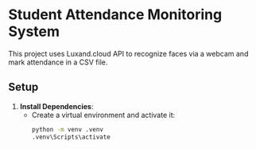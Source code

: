 # Student Attendance Monitoring System

This project uses Luxand.cloud API to recognize faces via a webcam and mark attendance in a CSV file.

## Setup

1. **Install Dependencies**:
   - Create a virtual environment and activate it:
     ```bash
     python -m venv .venv
     .venv\Scripts\activate
